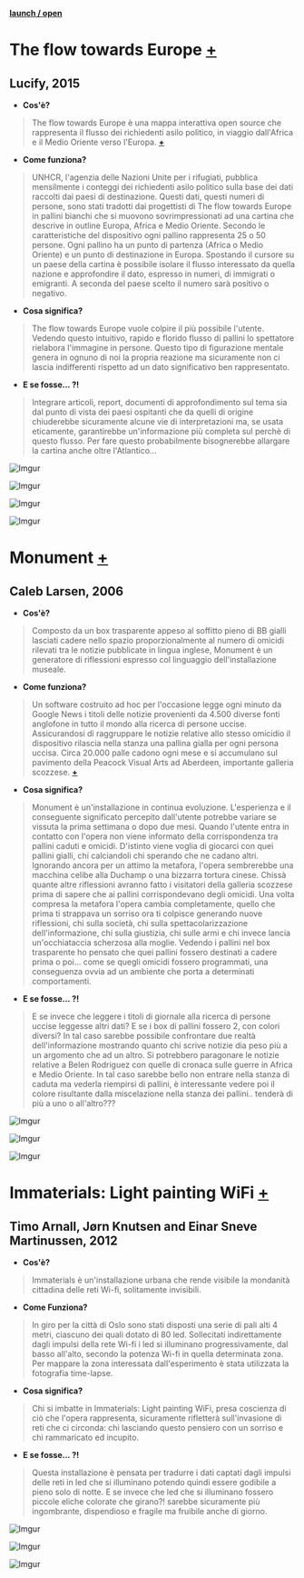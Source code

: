 [**launch / open**](http://dsii-2018-unirsm.github.io/erMaijettaro/Close%20Reading)

# The flow towards Europe [**+**](https://www.lucify.com/the-flow-towards-europe/)
## Lucify, 2015
- **Cos'è?**
>The flow towards Europe è una mappa interattiva open source che rappresenta il flusso dei richiedenti asilo politico, in viaggio dall'Africa e il Medio Oriente verso l'Europa. [**+**](http://www.prefettura.it/cremona/contenuti/Rifugiati_politici-3174.htm)
- **Come funziona?**
>UNHCR, l'agenzia delle Nazioni Unite per i rifugiati, pubblica mensilmente i conteggi dei richiedenti asilo politico sulla base dei dati raccolti dai paesi di destinazione. Questi dati, questi numeri di persone, sono stati tradotti dai progettisti di The flow towards Europe in pallini bianchi che si muovono sovrimpressionati ad una cartina che descrive in outline Europa, Africa e Medio Oriente. Secondo le caratteristiche del dispositivo ogni pallino rappresenta 25 o 50 persone. Ogni pallino ha un punto di partenza (Africa o Medio Oriente) e un punto di destinazione in Europa. Spostando il cursore su un paese della cartina è possibile isolare il flusso interessato da quella nazione e approfondire il dato, espresso in numeri, di immigrati o emigranti. A seconda del paese scelto il numero sarà positivo o negativo.
- **Cosa significa?**
>The flow towards Europe vuole colpire il più possibile l'utente. Vedendo questo intuitivo, rapido e florido flusso di pallini lo spettatore rielabora l'immagine in persone. Questo tipo di figurazione mentale genera in ognuno di noi la propria reazione ma sicuramente non ci lascia indifferenti rispetto ad un dato significativo ben rappresentato.
- **E se fosse... ?!**
>Integrare articoli, report, documenti di approfondimento sul tema sia dal punto di vista dei paesi ospitanti che da quelli di origine chiuderebbe sicuramente alcune vie di interpretazioni ma, se usata eticamente, garantirebbe un'informazione più completa sul perchè di questo flusso. Per fare questo probabilmente bisognerebbe allargare la cartina anche oltre l'Atlantico...

![Imgur](https://imgur.com/cq7T1zW.png)

![Imgur](https://imgur.com/barJAW2.png)

![Imgur](https://imgur.com/uxzbzXo.png)

![Imgur](https://imgur.com/uzx7kW2.png)



# Monument [**+**](http://caleblarsen.com/monument/)
## Caleb Larsen, 2006
- **Cos'è?**
> Composto da un box trasparente appeso al soffitto pieno di BB gialli lasciati cadere nello spazio proporzionalmente al numero di omicidi rilevati tra le notizie pubblicate in lingua inglese, Monument è un generatore di riflessioni espresso col linguaggio dell'installazione museale.
- **Come funziona?**
> Un software costruito ad hoc per l'occasione legge ogni minuto da Google News i titoli delle notizie provenienti da 4.500 diverse fonti anglofone in tutto il mondo alla ricerca di persone uccise. Assicurandosi di raggruppare le notizie relative allo stesso omicidio il dispositivo rilascia nella stanza una pallina gialla per ogni persona uccisa. Circa 20.000 palle cadono ogni mese e si accumulano sul pavimento della Peacock Visual Arts ad Aberdeen, importante galleria scozzese. [**+**](https://news.google.com/news/?ned=it&gl=IT&hl=it)
- **Cosa significa?**
> Monument è un'installazione in continua evoluzione. L'esperienza e il conseguente significato percepito dall'utente potrebbe variare se vissuta la prima settimana o dopo due mesi. Quando l'utente entra in contatto con l'opera non viene informato della corrispondenza tra pallini caduti e omicidi. D'istinto viene voglia di giocarci con quei pallini gialli, chi calciandoli chi sperando che ne cadano altri. Ignorando ancora per un attimo la metafora, l'opera sembrerebbe una macchina celibe alla Duchamp o una bizzarra tortura cinese. Chissà quante altre riflessioni avranno fatto i visitatori della galleria scozzese prima di sapere che ai pallini corrispondevano degli omicidi. Una volta compresa la metafora l'opera cambia completamente, quello che prima ti strappava un sorriso ora ti colpisce generando nuove riflessioni, chi sulla società, chi sulla spettacolarizzazione dell'informazione, chi sulla giustizia, chi sulle armi e chi invece lancia un'occhiataccia scherzosa alla moglie. Vedendo i pallini nel box trasparente ho pensato che quei pallini fossero destinati a cadere prima o poi... come se quegli omicidi fossero programmati, una conseguenza ovvia ad un ambiente che porta a determinati comportamenti.
- **E se fosse... ?!**
> E se invece che leggere i titoli di giornale alla ricerca di persone uccise leggesse altri dati? E se i box di pallini fossero 2, con colori diversi? In tal caso sarebbe possibile confrontare due realtà dell'informazione mostrando quanto chi scrive notizie dia peso più a un argomento che ad un altro. Si potrebbero paragonare le notizie relative a Belen Rodriguez con quelle di cronaca sulle guerre in Africa e Medio Oriente. In tal caso sarebbe bello non entrare nella stanza di caduta ma vederla riempirsi di pallini, è interessante vedere  poi il colore risultante dalla miscelazione nella stanza dei pallini.. tenderà di più a uno o all'altro???

![Imgur](https://imgur.com/u92CHKq.jpg)

![Imgur](https://imgur.com/xNpkKpK.jpg)

![Imgur](https://imgur.com/L0b3HfX.jpg)



# Immaterials: Light painting WiFi [**+**](https://vimeo.com/20412632)
## Timo Arnall, Jørn Knutsen and Einar Sneve Martinussen, 2012
- **Cos'è?**
>Immaterials è un'installazione urbana che rende visibile la mondanità cittadina delle reti Wi-fi, solitamente invisibili.
- **Come Funziona?**
>In giro per la città di Oslo sono stati disposti una serie di pali alti 4 metri, ciascuno dei quali dotato di 80 led. Sollecitati indirettamente dagli impulsi della rete Wi-fi i led si illuminano progressivamente, dal basso all'alto, secondo la potenza Wi-fi in quella determinata zona. Per mappare la zona interessata dall'esperimento è stata utilizzata la fotografia time-lapse.
- **Cosa significa?**
>Chi si imbatte in Immaterials: Light painting WiFi, presa coscienza di ciò che l'opera rappresenta, sicuramente rifletterà sull'invasione di reti che ci circonda: chi lasciando questo pensiero con un sorriso e chi rammaricato ed incupito.
- **E se fosse... ?!**
>Questa installazione è pensata per tradurre i dati captati dagli impulsi delle reti in led che si illuminano potendo quindi essere godibile a pieno solo di notte. E se invece che led che si illuminano fossero piccole eliche colorate che girano?! sarebbe sicuramente più ingombrante, dispendioso e fragile ma fruibile anche di giorno.

![Imgur](https://imgur.com/dFOdIWy.jpg)

![Imgur](https://imgur.com/Gdlkslx.jpg)

![Imgur](https://imgur.com/5QQcJuS.jpg)
